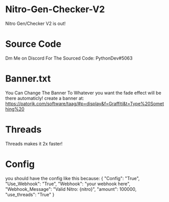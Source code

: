 # Nitro-Gen-Checker-V2
Nitro Gen/Checker V2 is out!

# Source Code
Dm Me on Discord For The Sourced Code: PythonDev#5063

# Banner.txt
You Can Change The Banner To Whatever you want the fade effect will be there automaticly!
create a banner at: https://patorjk.com/software/taag/#p=display&f=Graffiti&t=Type%20Something%20

# Threads
Threads makes it 2x faster!

# Config
you should have the config like this because:
{
    "Config": "True",
    "Use_Webhook": "True",
    "Webhook": "your webhook here",
    "Webhook_Message": "Valid Nitro: {nitro}",
    "amount": 100000,
    "use_threads": "True"
}
